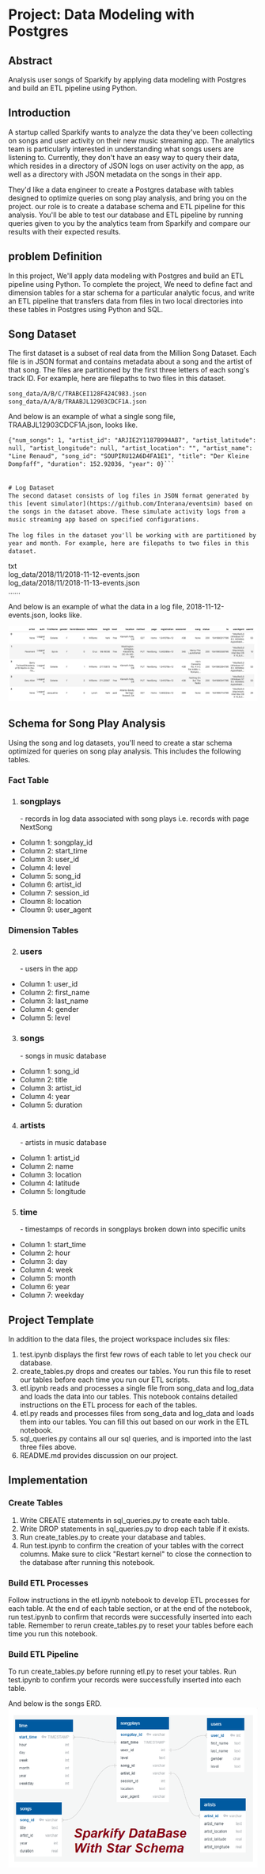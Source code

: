 # Project: Data Modeling with Postgres

## Abstract
Analysis user songs of Sparkify by applying data modeling with Postgres and build an ETL pipeline using Python.

## Introduction
A startup called Sparkify wants to analyze the data they've been collecting on songs and user activity on their new music streaming app. The analytics team is particularly interested in understanding what songs users are listening to. Currently, they don't have an easy way to query their data, which resides in a directory of JSON logs on user activity on the app, as well as a directory with JSON metadata on the songs in their app.

They'd like a data engineer to create a Postgres database with tables designed to optimize queries on song play analysis, and bring you on the project. our role is to create a database schema and ETL pipeline for this analysis. You'll be able to test our database and ETL pipeline by running queries given to you by the analytics team from Sparkify and compare our results with their expected results.
## problem Definition
In this project, We'll apply data modeling with Postgres and build an ETL pipeline using Python. To complete the project, We need to define fact and dimension tables for a star schema for a particular analytic focus, and write an ETL pipeline that transfers data from files in two local directories into these tables in Postgres using Python and SQL.

## Song Dataset
The first dataset is a subset of real data from the Million Song Dataset. Each file is in JSON format and contains metadata about a song and the artist of that song. The files are partitioned by the first three letters of each song's track ID. For example, here are filepaths to two files in this dataset.

    song_data/A/B/C/TRABCEI128F424C983.json
    song_data/A/A/B/TRAABJL12903CDCF1A.json

And below is an example of what a single song file, TRAABJL12903CDCF1A.json, looks like.

    {"num_songs": 1, "artist_id": "ARJIE2Y1187B994AB7", "artist_latitude": null, "artist_longitude": null, "artist_location": "", "artist_name": "Line Renaud", "song_id": "SOUPIRU12A6D4FA1E1", "title": "Der Kleine Dompfaff", "duration": 152.92036, "year": 0}```


    # Log Dataset
    The second dataset consists of log files in JSON format generated by this [event simulator](https://github.com/Interana/eventsim) based on the songs in the dataset above. These simulate activity logs from a music streaming app based on specified configurations.

    The log files in the dataset you'll be working with are partitioned by year and month. For example, here are filepaths to two files in this dataset.

txt \
log_data/2018/11/2018-11-12-events.json \
log_data/2018/11/2018-11-13-events.json \
......

And below is an example of what the data in a log file, 2018-11-12-events.json, looks like.

![log-data](./images/log-data.png)

## Schema for Song Play Analysis
 Using the song and log datasets, you'll need to create a star schema optimized for queries on song play analysis. This includes the following tables.

### Fact Table
1. <h3>songplays</h3> - records in log data associated with song plays i.e. records with page NextSong
 - Column 1: songplay_id
 - Column 2: start_time
 - Column 3: user_id
 - Column 4: level
 - Column 5: song_id
 - Column 6: artist_id
 - Column 7: session_id
 - Cloumn 8: location
 - Cloumn 9: user_agent

### Dimension Tables
2. <h3>users</h3> - users in the app
 - Column 1: user_id
 - Column 2: first_name
 - Column 3: last_name
 - Column 4: gender
 - Column 5: level
3. <h3>songs </h3>- songs in music database
- Column 1: song_id
- Column 2: title
- Column 3: artist_id
- Column 4: year
- Column 5: duration
4. <h3>artists</h3> - artists in music database
- Column 1: artist_id
- Column 2: name
- Column 3: location
- Column 4: latitude
- Column 5: longitude
5. <h3>time</h3> - timestamps of records in songplays broken down into specific units
- Column 1: start_time
- Column 2: hour
- Column 3: day
- Column 4: week
- Column 5: month
- Column 6: year
- Column 7: weekday

## Project Template
In addition to the data files, the project workspace includes six files:

1. test.ipynb displays the first few rows of each table to let you check our database.
2. create_tables.py drops and creates our tables. You run this file to reset our tables before each time you run our ETL scripts.
3. etl.ipynb reads and processes a single file from song_data and log_data and loads the data into our tables. This notebook contains detailed instructions on the ETL process for each of the tables.
4. etl.py reads and processes files from song_data and log_data and loads them into our tables. You can fill this out based on our work in the ETL notebook.
5. sql_queries.py contains all our sql queries, and is imported into the last three files above.
6. README.md provides discussion on our project.

## Implementation
### Create Tables
1. Write CREATE statements in sql_queries.py to create each table.
2. Write DROP statements in sql_queries.py to drop each table if it exists.
3. Run create_tables.py to create your database and tables.
4. Run test.ipynb to confirm the creation of your tables with the correct columns. Make sure to click "Restart kernel" to close the connection to the database after running this notebook.

### Build ETL Processes
Follow instructions in the etl.ipynb notebook to develop ETL processes for each table. At the end of each table section, or at the end of the notebook, run test.ipynb to confirm that records were successfully inserted into each table. Remember to rerun create_tables.py to reset your tables before each time you run this notebook.

### Build ETL Pipeline
 To run create_tables.py before running etl.py to reset your tables. Run test.ipynb to confirm your records were successfully inserted into each table.

And below is the songs ERD.
![Sparkify ](./images/Sparkify-Diagram.png)